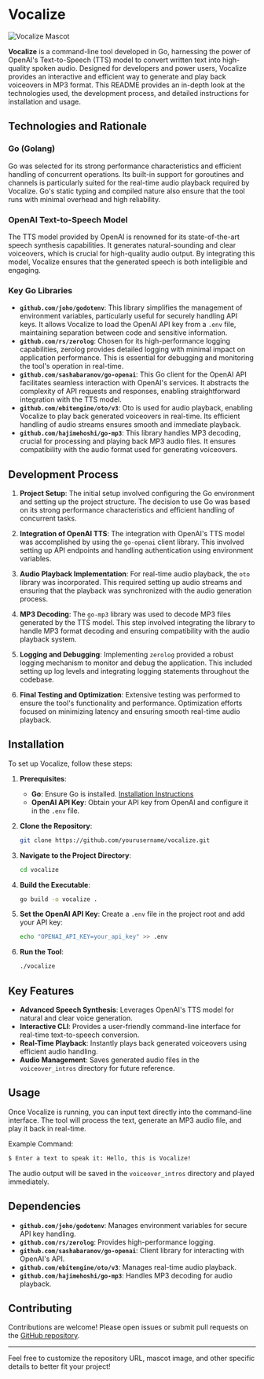 # Vocalize
![Vocalize Mascot](https://png.pngtree.com/png-vector/20230408/ourmid/pngtree-sound-waves-equalizer-audio-radio-signal-music-recording-vector-png-image_6678910.png) 

**Vocalize** is a command-line tool developed in Go, harnessing the power of OpenAI's Text-to-Speech (TTS) model to convert written text into high-quality spoken audio. Designed for developers and power users, Vocalize provides an interactive and efficient way to generate and play back voiceovers in MP3 format. This README provides an in-depth look at the technologies used, the development process, and detailed instructions for installation and usage.


## Technologies and Rationale

### Go (Golang)
Go was selected for its strong performance characteristics and efficient handling of concurrent operations. Its built-in support for goroutines and channels is particularly suited for the real-time audio playback required by Vocalize. Go's static typing and compiled nature also ensure that the tool runs with minimal overhead and high reliability.

### OpenAI Text-to-Speech Model
The TTS model provided by OpenAI is renowned for its state-of-the-art speech synthesis capabilities. It generates natural-sounding and clear voiceovers, which is crucial for high-quality audio output. By integrating this model, Vocalize ensures that the generated speech is both intelligible and engaging.

### Key Go Libraries

- **`github.com/joho/godotenv`**: This library simplifies the management of environment variables, particularly useful for securely handling API keys. It allows Vocalize to load the OpenAI API key from a `.env` file, maintaining separation between code and sensitive information.
- **`github.com/rs/zerolog`**: Chosen for its high-performance logging capabilities, zerolog provides detailed logging with minimal impact on application performance. This is essential for debugging and monitoring the tool's operation in real-time.
- **`github.com/sashabaranov/go-openai`**: This Go client for the OpenAI API facilitates seamless interaction with OpenAI's services. It abstracts the complexity of API requests and responses, enabling straightforward integration with the TTS model.
- **`github.com/ebitengine/oto/v3`**: Oto is used for audio playback, enabling Vocalize to play back generated voiceovers in real-time. Its efficient handling of audio streams ensures smooth and immediate playback.
- **`github.com/hajimehoshi/go-mp3`**: This library handles MP3 decoding, crucial for processing and playing back MP3 audio files. It ensures compatibility with the audio format used for generating voiceovers.

## Development Process

1. **Project Setup**:
   The initial setup involved configuring the Go environment and setting up the project structure. The decision to use Go was based on its strong performance characteristics and efficient handling of concurrent tasks.

2. **Integration of OpenAI TTS**:
   The integration with OpenAI's TTS model was accomplished by using the `go-openai` client library. This involved setting up API endpoints and handling authentication using environment variables.

3. **Audio Playback Implementation**:
   For real-time audio playback, the `oto` library was incorporated. This required setting up audio streams and ensuring that the playback was synchronized with the audio generation process.

4. **MP3 Decoding**:
   The `go-mp3` library was used to decode MP3 files generated by the TTS model. This step involved integrating the library to handle MP3 format decoding and ensuring compatibility with the audio playback system.

5. **Logging and Debugging**:
   Implementing `zerolog` provided a robust logging mechanism to monitor and debug the application. This included setting up log levels and integrating logging statements throughout the codebase.

6. **Final Testing and Optimization**:
   Extensive testing was performed to ensure the tool's functionality and performance. Optimization efforts focused on minimizing latency and ensuring smooth real-time audio playback.

## Installation

To set up Vocalize, follow these steps:

1. **Prerequisites**:
   - **Go**: Ensure Go is installed. [Installation Instructions](https://golang.org/doc/install)
   - **OpenAI API Key**: Obtain your API key from OpenAI and configure it in the `.env` file.

2. **Clone the Repository**:
   ```bash
   git clone https://github.com/yourusername/vocalize.git
   ```

3. **Navigate to the Project Directory**:
   ```bash
   cd vocalize
   ```

4. **Build the Executable**:
   ```bash
   go build -o vocalize .
   ```

5. **Set the OpenAI API Key**:
   Create a `.env` file in the project root and add your API key:
   ```bash
   echo "OPENAI_API_KEY=your_api_key" >> .env
   ```

6. **Run the Tool**:
   ```bash
   ./vocalize
   ```

## Key Features

- **Advanced Speech Synthesis**: Leverages OpenAI's TTS model for natural and clear voice generation.
- **Interactive CLI**: Provides a user-friendly command-line interface for real-time text-to-speech conversion.
- **Real-Time Playback**: Instantly plays back generated voiceovers using efficient audio handling.
- **Audio Management**: Saves generated audio files in the `voiceover_intros` directory for future reference.

## Usage

Once Vocalize is running, you can input text directly into the command-line interface. The tool will process the text, generate an MP3 audio file, and play it back in real-time.

Example Command:
```bash
$ Enter a text to speak it: Hello, this is Vocalize!
```

The audio output will be saved in the `voiceover_intros` directory and played immediately.

## Dependencies

- **`github.com/joho/godotenv`**: Manages environment variables for secure API key handling.
- **`github.com/rs/zerolog`**: Provides high-performance logging.
- **`github.com/sashabaranov/go-openai`**: Client library for interacting with OpenAI's API.
- **`github.com/ebitengine/oto/v3`**: Manages real-time audio playback.
- **`github.com/hajimehoshi/go-mp3`**: Handles MP3 decoding for audio playback.

## Contributing

Contributions are welcome! Please open issues or submit pull requests on the [GitHub repository](https://github.com/yourusername/vocalize).

---

Feel free to customize the repository URL, mascot image, and other specific details to better fit your project!
